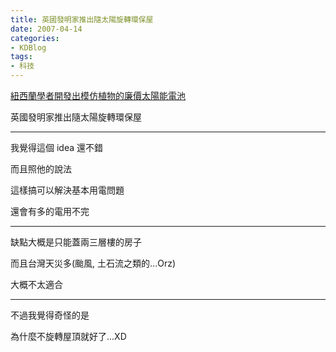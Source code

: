 ```yaml
---
title: 英國發明家推出隨太陽旋轉環保屋
date: 2007-04-14
categories:
- KDBlog
tags:
- 科技
---
```

[紐西蘭學者開發出模仿植物的廉價太陽能電池](../04-10-紐西蘭學者開發出模仿植物的廉價太陽能電池)


英國發明家推出隨太陽旋轉環保屋

---

我覺得這個 idea 還不錯

而且照他的說法

這樣搞可以解決基本用電問題

還會有多的電用不完

---

缺點大概是只能蓋兩三層樓的房子

而且台灣天災多(颱風, 土石流之類的...Orz)

大概不太適合

---

不過我覺得奇怪的是

為什麼不旋轉屋頂就好了...XD

